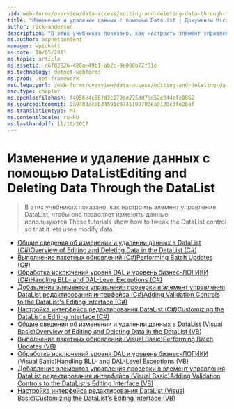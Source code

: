 ```yaml
---
uid: web-forms/overview/data-access/editing-and-deleting-data-through-the-datalist/index
title: "Изменение и удаление данных с помощью DataList | Документы Microsoft"
author: rick-anderson
description: "В этих учебниках показано, как настроить элемент управления DataList, чтобы она позволяет изменять данные используются."
ms.author: aspnetcontent
manager: wpickett
ms.date: 10/05/2011
ms.topic: article
ms.assetid: a6f02826-428a-49b1-ab2c-8e080b72f51e
ms.technology: dotnet-webforms
ms.prod: .net-framework
msc.legacyurl: /web-forms/overview/data-access/editing-and-deleting-data-through-the-datalist
msc.type: chapter
ms.openlocfilehash: f4056e4c88fd3e270de275dd7dd52e944cfc0862
ms.sourcegitcommit: 9a9483aceb34591c97451997036a9120c3fe2baf
ms.translationtype: MT
ms.contentlocale: ru-RU
ms.lasthandoff: 11/10/2017
---
```

<a name="editing-and-deleting-data-through-the-datalist"></a><span data-ttu-id="a4d70-103">Изменение и удаление данных с помощью DataList</span><span class="sxs-lookup"><span data-stu-id="a4d70-103">Editing and Deleting Data Through the DataList</span></span>
====================
> <span data-ttu-id="a4d70-104">В этих учебниках показано, как настроить элемент управления DataList, чтобы она позволяет изменять данные используются.</span><span class="sxs-lookup"><span data-stu-id="a4d70-104">These tutorials show how to tweak the DataList control so that it lets uses modify data.</span></span>


- [<span data-ttu-id="a4d70-105">Общие сведения об изменении и удалении данных в DataList (C#)</span><span class="sxs-lookup"><span data-stu-id="a4d70-105">Overview of Editing and Deleting Data in the DataList (C#)</span></span>](an-overview-of-editing-and-deleting-data-in-the-datalist-cs.md)
- [<span data-ttu-id="a4d70-106">Выполнение пакетных обновлений (C#)</span><span class="sxs-lookup"><span data-stu-id="a4d70-106">Performing Batch Updates (C#)</span></span>](performing-batch-updates-cs.md)
- [<span data-ttu-id="a4d70-107">Обработка исключений уровня DAL и уровень бизнес-ЛОГИКИ (C#)</span><span class="sxs-lookup"><span data-stu-id="a4d70-107">Handling BLL- and DAL-Level Exceptions (C#)</span></span>](handling-bll-and-dal-level-exceptions-cs.md)
- [<span data-ttu-id="a4d70-108">Добавление элементов управления проверки в элемент управления DataList редактирования интерфейса (C#)</span><span class="sxs-lookup"><span data-stu-id="a4d70-108">Adding Validation Controls to the DataList's Editing Interface (C#)</span></span>](adding-validation-controls-to-the-datalist-s-editing-interface-cs.md)
- [<span data-ttu-id="a4d70-109">Настройка интерфейса редактирования DataList (C#)</span><span class="sxs-lookup"><span data-stu-id="a4d70-109">Customizing the DataList's Editing Interface (C#)</span></span>](customizing-the-datalist-s-editing-interface-cs.md)
- [<span data-ttu-id="a4d70-110">Общие сведения об изменении и удалении данных в DataList (Visual Basic)</span><span class="sxs-lookup"><span data-stu-id="a4d70-110">Overview of Editing and Deleting Data in the DataList (VB)</span></span>](an-overview-of-editing-and-deleting-data-in-the-datalist-vb.md)
- [<span data-ttu-id="a4d70-111">Выполнение пакетных обновлений (Visual Basic)</span><span class="sxs-lookup"><span data-stu-id="a4d70-111">Performing Batch Updates (VB)</span></span>](performing-batch-updates-vb.md)
- [<span data-ttu-id="a4d70-112">Обработка исключений уровня DAL и уровень бизнес-ЛОГИКИ (Visual Basic)</span><span class="sxs-lookup"><span data-stu-id="a4d70-112">Handling BLL- and DAL-Level Exceptions (VB)</span></span>](handling-bll-and-dal-level-exceptions-vb.md)
- [<span data-ttu-id="a4d70-113">Добавление элементов управления проверки в элемент управления DataList редактирования интерфейса (Visual Basic)</span><span class="sxs-lookup"><span data-stu-id="a4d70-113">Adding Validation Controls to the DataList's Editing Interface (VB)</span></span>](adding-validation-controls-to-the-datalist-s-editing-interface-vb.md)
- [<span data-ttu-id="a4d70-114">Настройка интерфейса редактирования DataList (Visual Basic)</span><span class="sxs-lookup"><span data-stu-id="a4d70-114">Customizing the DataList's Editing Interface (VB)</span></span>](customizing-the-datalist-s-editing-interface-vb.md)

